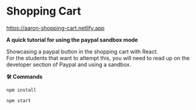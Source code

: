 # Shopping Cart

https://aaron-shopping-cart.netlify.app

**A quick tutorial for using the paypal sandbox mode**

Showcasing a paypal button in the shopping cart with React.<br>
For the students that want to attempt this, you will need to read up on the developer section of Paypal and using a sandbox. 





 **🛠️ Commands**
 
 `npm install`
 
 `npm start`

